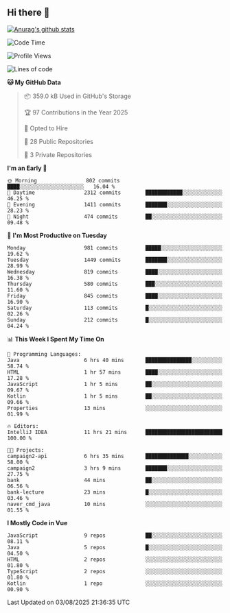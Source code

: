 ## Hi there 👋

[![Anurag's github stats](https://github-readme-stats.vercel.app/api?username=Songwonseok)](https://github.com/anuraghazra/github-readme-stats)



<!--START_SECTION:waka-->
![Code Time](http://img.shields.io/badge/Code%20Time-3%2C678%20hrs%2020%20mins-blue)

![Profile Views](http://img.shields.io/badge/Profile%20Views-0-blue)

![Lines of code](https://img.shields.io/badge/From%20Hello%20World%20I%27ve%20Written-34.8%20million%20lines%20of%20code-blue)

**🐱 My GitHub Data** 

> 📦 359.0 kB Used in GitHub's Storage 
 > 
> 🏆 97 Contributions in the Year 2025
 > 
> 💼 Opted to Hire
 > 
> 📜 28 Public Repositories 
 > 
> 🔑 3 Private Repositories 
 > 
**I'm an Early 🐤** 

```text
🌞 Morning                802 commits         ████░░░░░░░░░░░░░░░░░░░░░   16.04 % 
🌆 Daytime                2312 commits        ████████████░░░░░░░░░░░░░   46.25 % 
🌃 Evening                1411 commits        ███████░░░░░░░░░░░░░░░░░░   28.23 % 
🌙 Night                  474 commits         ██░░░░░░░░░░░░░░░░░░░░░░░   09.48 % 
```
📅 **I'm Most Productive on Tuesday** 

```text
Monday                   981 commits         █████░░░░░░░░░░░░░░░░░░░░   19.62 % 
Tuesday                  1449 commits        ███████░░░░░░░░░░░░░░░░░░   28.99 % 
Wednesday                819 commits         ████░░░░░░░░░░░░░░░░░░░░░   16.38 % 
Thursday                 580 commits         ███░░░░░░░░░░░░░░░░░░░░░░   11.60 % 
Friday                   845 commits         ████░░░░░░░░░░░░░░░░░░░░░   16.90 % 
Saturday                 113 commits         █░░░░░░░░░░░░░░░░░░░░░░░░   02.26 % 
Sunday                   212 commits         █░░░░░░░░░░░░░░░░░░░░░░░░   04.24 % 
```


📊 **This Week I Spent My Time On** 

```text
💬 Programming Languages: 
Java                     6 hrs 40 mins       ███████████████░░░░░░░░░░   58.74 % 
HTML                     1 hr 57 mins        ████░░░░░░░░░░░░░░░░░░░░░   17.28 % 
JavaScript               1 hr 5 mins         ██░░░░░░░░░░░░░░░░░░░░░░░   09.67 % 
Kotlin                   1 hr 5 mins         ██░░░░░░░░░░░░░░░░░░░░░░░   09.66 % 
Properties               13 mins             ░░░░░░░░░░░░░░░░░░░░░░░░░   01.99 % 

🔥 Editors: 
IntelliJ IDEA            11 hrs 21 mins      █████████████████████████   100.00 % 

🐱‍💻 Projects: 
campaign2-api            6 hrs 35 mins       ██████████████░░░░░░░░░░░   58.00 % 
campaign2                3 hrs 9 mins        ███████░░░░░░░░░░░░░░░░░░   27.75 % 
bank                     44 mins             ██░░░░░░░░░░░░░░░░░░░░░░░   06.56 % 
bank-lecture             23 mins             █░░░░░░░░░░░░░░░░░░░░░░░░   03.46 % 
naver_cmd_java           10 mins             ░░░░░░░░░░░░░░░░░░░░░░░░░   01.55 % 
```

**I Mostly Code in Vue** 

```text
JavaScript               9 repos             ██░░░░░░░░░░░░░░░░░░░░░░░   08.11 % 
Java                     5 repos             █░░░░░░░░░░░░░░░░░░░░░░░░   04.50 % 
HTML                     2 repos             ░░░░░░░░░░░░░░░░░░░░░░░░░   01.80 % 
TypeScript               2 repos             ░░░░░░░░░░░░░░░░░░░░░░░░░   01.80 % 
Kotlin                   1 repo              ░░░░░░░░░░░░░░░░░░░░░░░░░   00.90 % 
```




 Last Updated on 03/08/2025 21:36:35 UTC
<!--END_SECTION:waka-->
